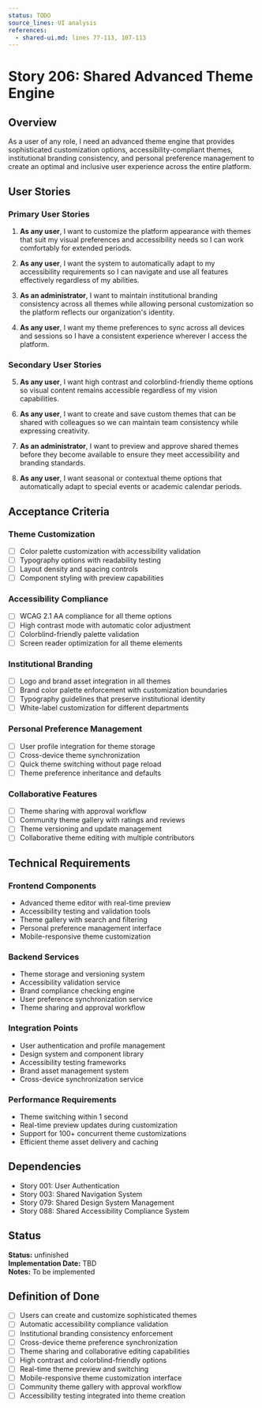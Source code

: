 ```yaml
---
status: TODO
source_lines: UI analysis
references:
  - shared-ui.md: lines 77-113, 107-113
---
```


# Story 206: Shared Advanced Theme Engine

## Overview

As a user of any role, I need an advanced theme engine that provides sophisticated customization options, accessibility-compliant themes, institutional branding consistency, and personal preference management to create an optimal and inclusive user experience across the entire platform.

## User Stories

### Primary User Stories

1. **As any user**, I want to customize the platform appearance with themes that suit my visual preferences and accessibility needs so I can work comfortably for extended periods.

2. **As any user**, I want the system to automatically adapt to my accessibility requirements so I can navigate and use all features effectively regardless of my abilities.

3. **As an administrator**, I want to maintain institutional branding consistency across all themes while allowing personal customization so the platform reflects our organization's identity.

4. **As any user**, I want my theme preferences to sync across all devices and sessions so I have a consistent experience wherever I access the platform.

### Secondary User Stories

5. **As any user**, I want high contrast and colorblind-friendly theme options so visual content remains accessible regardless of my vision capabilities.

6. **As any user**, I want to create and save custom themes that can be shared with colleagues so we can maintain team consistency while expressing creativity.

7. **As an administrator**, I want to preview and approve shared themes before they become available to ensure they meet accessibility and branding standards.

8. **As any user**, I want seasonal or contextual theme options that automatically adapt to special events or academic calendar periods.

## Acceptance Criteria

### Theme Customization
- [ ] Color palette customization with accessibility validation
- [ ] Typography options with readability testing
- [ ] Layout density and spacing controls
- [ ] Component styling with preview capabilities

### Accessibility Compliance
- [ ] WCAG 2.1 AA compliance for all theme options
- [ ] High contrast mode with automatic color adjustment
- [ ] Colorblind-friendly palette validation
- [ ] Screen reader optimization for all theme elements

### Institutional Branding
- [ ] Logo and brand asset integration in all themes
- [ ] Brand color palette enforcement with customization boundaries
- [ ] Typography guidelines that preserve institutional identity
- [ ] White-label customization for different departments

### Personal Preference Management
- [ ] User profile integration for theme storage
- [ ] Cross-device theme synchronization
- [ ] Quick theme switching without page reload
- [ ] Theme preference inheritance and defaults

### Collaborative Features
- [ ] Theme sharing with approval workflow
- [ ] Community theme gallery with ratings and reviews
- [ ] Theme versioning and update management
- [ ] Collaborative theme editing with multiple contributors

## Technical Requirements

### Frontend Components
- Advanced theme editor with real-time preview
- Accessibility testing and validation tools
- Theme gallery with search and filtering
- Personal preference management interface
- Mobile-responsive theme customization

### Backend Services
- Theme storage and versioning system
- Accessibility validation service
- Brand compliance checking engine
- User preference synchronization service
- Theme sharing and approval workflow

### Integration Points
- User authentication and profile management
- Design system and component library
- Accessibility testing frameworks
- Brand asset management system
- Cross-device synchronization service

### Performance Requirements
- Theme switching within 1 second
- Real-time preview updates during customization
- Support for 100+ concurrent theme customizations
- Efficient theme asset delivery and caching

## Dependencies

- Story 001: User Authentication
- Story 003: Shared Navigation System
- Story 079: Shared Design System Management
- Story 088: Shared Accessibility Compliance System


## Status
**Status:** unfinished  
**Implementation Date:** TBD  
**Notes:** To be implemented
## Definition of Done

- [ ] Users can create and customize sophisticated themes
- [ ] Automatic accessibility compliance validation
- [ ] Institutional branding consistency enforcement
- [ ] Cross-device theme preference synchronization
- [ ] Theme sharing and collaborative editing capabilities
- [ ] High contrast and colorblind-friendly options
- [ ] Real-time theme preview and switching
- [ ] Mobile-responsive theme customization interface
- [ ] Community theme gallery with approval workflow
- [ ] Accessibility testing integrated into theme creation
